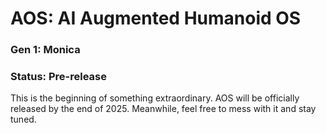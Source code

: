 # AOS: AI Augmented Humanoid OS
### Gen 1: Monica
### Status: Pre-release

This is the beginning of something extraordinary. AOS will be officially released by the end of 2025. Meanwhile, feel free to mess with it and stay tuned.
